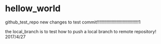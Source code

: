 # hellow_world
github_test_repo
new changes to test commit!!!!!!!!!!!!!!!!!!!!!!!!!!!!!!!!!!1


the local_branch is to test how to push a local branch to remote repository!  2017/4/27
